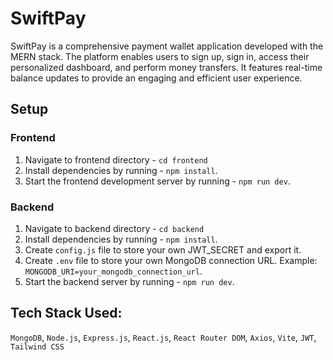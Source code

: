# SwiftPay

SwiftPay is a comprehensive payment wallet application developed with the MERN stack. The platform enables users to sign up, sign in, access their personalized dashboard, and perform money transfers. It features real-time balance updates to provide an engaging and efficient user experience.

## Setup

### Frontend

1. Navigate to frontend directory - `cd frontend`
2. Install dependencies by running - `npm install`.
3. Start the frontend development server by running - `npm run dev`.

### Backend

1. Navigate to backend directory - `cd backend`
2. Install dependencies by running - `npm install`.
3. Create `config.js` file to store your own JWT_SECRET and export it. 
4. Create `.env` file to store your own MongoDB connection URL. Example: `MONGODB_URI=your_mongodb_connection_url`.
5. Start the backend server by running - `npm run dev`.




## Tech Stack Used:
`MongoDB`, `Node.js`, `Express.js`, `React.js`, `React Router DOM`, `Axios`, `Vite`, `JWT`, `Tailwind CSS`